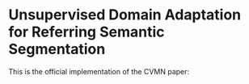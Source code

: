 # Unsupervised Domain Adaptation for Referring Semantic Segmentation
This is the official implementation of the CVMN paper:
